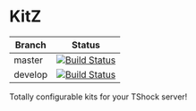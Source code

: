 # KitZ 
|Branch|Status|
|-|-|
|master|[![Build Status](https://travis-ci.com/Renerte/KitZ.svg?token=LoXu7euXY6qjUVn9K8KV&branch=master)](https://travis-ci.com/Renerte/KitZ)|
|develop|[![Build Status](https://travis-ci.com/Renerte/KitZ.svg?token=LoXu7euXY6qjUVn9K8KV&branch=develop)](https://travis-ci.com/Renerte/KitZ)|
Totally configurable kits for your TShock server!






















































